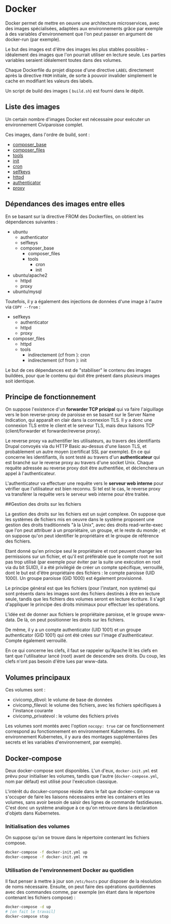 # Docker

Docker permet de mettre en oeuvre une architecture microservices, avec des images spécialisées, adaptées aux environnements grâce par exemple à des variables d'environnement que l'on peut passer en argument de docker-run (par exemple).

Le but des images est d'être des images les plus stables possibles - idéalement des images que l'on pourrait utiliser en lecture seule. Les parties variables seraient idéalement toutes dans des volumes.

Chaque Dockerfile du projet dispose d'une directive `LABEL` directement après la directive `FROM` initiale, de sorte à pouvoir invalider simplement le cache en modifiant les valeurs des labels.

Un script de build des images ( `build.sh`) est fourni dans le dépôt.

## Liste des images

Un certain nombre d'images Docker est nécessaire pour exécuter un environnement Civiparoisse complet.

Ces images, dans l'ordre de build, sont :

* [composer_base](DOCKER/composer_base.md)
* [composer_files](DOCKER/composer_files.md)
* [tools](DOCKER/tools.md)
* [init](DOCKER/init.md)
* [cron](DOCKER/cron.md)
* [selfkeys](DOCKER/selfkeys.md)
* [httpd](DOCKER/httpd.md)
* [authenticator](DOCKER/authenticator.md)
* [proxy](DOCKER/proxy.md)

## Dépendances des images entre elles

En se basant sur la directive FROM des Dockerfiles, on obtient les dépendances suivantes :

* ubuntu
   * authenticator
   * selfkeys
   * composer_base
       * composer_files
       * tools
          * cron
          * init
* ubuntu/apache2
   * httpd
   * proxy
* ubuntu/mysql             

Toutefois, il y a également des injections de données d'une image à l'autre  via `COPY --from` :
* selfkeys
    * authenticator
    * httpd
    * proxy
* composer_files
    * httpd
    * tools
        * indirectement (cf from ): cron
        * indirectement (cf from ): init    

Le but de ces dépendances est de "stabiliser" le contenu des images buildées, pour que le contenu qui doit être présent dans plusieurs images soit identique.

## Principe de fonctionnement

On suppose l'existence d'un **forwarder TCP pricipal** qui va faire l'aiguillage vers le bon reverse-proxy  de paroisse en se basant sur le Server Name Indication, qui apparaît en clair dans la connexion TLS. Il y a donc une connexion TLS entre le client et le serveur TLS, mais deux liaisons TCP (client/forwarder et forwarder/reverse proxy).

Le reverse proxy va authentifier les utilisateurs, au travers des identifiants Drupal convoyés via du HTTP Basic au-dessus d'une liason TLS, et probablement un autre moyen (certificat SSL par exemple). En ce qui concerne les identifiants, ils sont testé au travers d'un **authenticateur** qui est branché sur le reverse proxy au travers d'une socket Unix. Chaque requête adressée au reverse proxy doit être authentifiée, et déclenchera un appel à l'authenticateur.

L'authenticateur va effectuer une requête vers le **serveur web interne** pour vérifier que l'utilisateur est bien reconnu. Si tel est le cas, le reverse proxy va transférer la requête vers le serveur web interne pour être traitée.

##Gestion des droits sur les fichiers

La gestion des droits sur les fichiers est un sujet complexe. On suppose que les systèmes de fichiers mis en oeuvre dans le système proposent une gestion des droits traditionnels "à la Unix", avec des droits read-write-exec que l'on peut attribuer à un propriétaire, un groupe, et le reste du monde ; et on suppose qu'on peut identifier le propriétaire et le groupe de référence des fichiers.

Etant donné qu'en principe seul le propriétaire et root peuvent changer les permissions sur un fichier, et qu'il est préférable que le compte root ne soit pas trop utilisé (par exemple pour éviter par la suite une exécution en root via du bit SUID), il a été privilégié de créer un compte spécifique, verrouillé, dont le but est d'être propriétaire des fichiers : le compte paroisse (UID 1000). Un groupe paroisse (GID 1000) est également provisionné.

Le principe général est que les fichiers (pour l'instant, non système) qui sont présents dans les images sont des fichiers destinés à être en lecture seule, tandis que les fichiers des volumes seront en lecture écriture. Il s'agit d'appliquer le principe des droits minimaux pour effectuer les opérations.

L'idée est de donner aux fichiers le propriétaire paroisse, et le groupe www-data. De là, on peut positionner les droits sur les fichiers.

De même, il y a un compte authenticator (UID 1001) et un groupe authenticator (GID 1001) qui ont été crées sur l'image d'authenticateur. Compte également verrouillé.

En ce qui concerne les clefs, il faut se rappeler qu'Apache lit les clefs en tant que l'utilisateur lancé (root) avant de descendre ses droits. Du coup, les clefs n'ont pas besoin d'être lues par www-data.




## Volumes principaux

Ces volumes sont :

* civicomp_dbvol: le volume de base de données
* civicomp_filevol: le volume des fichiers, avec les fichiers spécifiques à l'instance courante
* civicomp_privatevol : le volume des fichiers privés

Les volumes sont montés avec l'option `nocopy: true` car ce fonctionnement correspond au fonctionnement en environnement Kubernetes. En environnement Kubernetes, il y aura des montages supplémentaires (les secrets et les variables d'environnement, par exemple).

## Docker-compose


Deux docker-compose sont disponibles. L'un d'eux, `docker-init.yml` est prévu pour initialiser les volumes, tandis que l'autre (`docker-compose.yml`, nom par défaut) est utilisé pour l'exécution classique.

L'intérêt du docuker-compose réside dans le fait que docker-compose va s'occuper de faire les liaisons nécessaires entre les containers et les volumes, sans avoir besoin de saisir des lignes de commande fastidieuses. C'est donc un système analogue à ce qu'on retrouve dans la déclaration d'objets dans Kubernetes.

### Initialisation des volumes

On suppose qu'on se trouve dans le répertoire contenant les fichiers compose.

``` sh
docker-compose -f docker-init.yml up
docker-compose -f docker-init.yml rm
```

### Utilisation de l'environnement Docker au quotidien

Il faut penser à mettre à jour son `/etc/hosts` pour disposer de la résolution de noms nécessaire. 
Ensuite, on peut faire des opérations quotidiennes avec des commandes comme, par exemple (en étant dans le répertoire contenant les fichiers compose) :

``` bash
docker-compose -d up
# [on fait le travail]
docker-compose stop
```